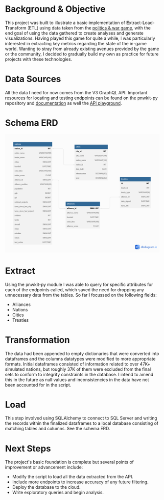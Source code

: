 # Background & Objective
This project was built to illustrate a basic implementation of **E**xtract-**L**oad-**T**ransform (ETL) using data taken from the [politics & war game](https://politicsandwar.com/), with the end goal of using the data gathered to create analyses and generate visualizations. Having played this game for quite a while, I was particularly interested in extracting key metrics regarding the state of the in-game world. Wanting to stray from already existing avenues provided by the game or the community, I decided to gradually build my own as practice for future projects with these technologies.
# Data Sources
All the data I need for now comes from the V3 GraphQL API. Important resources for locating and testing endpoints can be found on the pnwkit-py repository and [documentation](https://docs.pnwkit-py.mrvillage.dev/en/latest/index.html) as well the [API playground](https://api.politicsandwar.com/graphql-playground).
# Schema ERD
![Schema ERD](https://github.com/Franklin-Muhuni/Nation-Sim-ETL-Project/blob/main/Updated%20PnWDB%20ERD.png?raw=true)
# Extract
Using the pnwkit-py module I was able to query for specific attributes for each of the endpoints called, which saved the need for dropping any unnecessary data from the tables. So far I focussed on the following fields:
- Alliances
- Nations
- Cities
- Treaties
# Transformation
The data had been appended to empty dictionaries that were converted into dataframes and the columns datatypes were modified to more appropriate formats. Initial dataframes consisted of information related to over 47K+ simulated nations, but roughly 37K of them were excluded from the final sets to conform to integrity constraints in the database. I intend to amend this in the future as null values and inconsistencies in the data have not been accounted for in the script.
# Load
This step involved using SQLAlchemy to connect to SQL Server and writing the records within the finalized dataframes to a local database consisting of matching tables and columns. See the schema ERD.
# Next Steps
The project's basic foundation is complete but several points of improvement or advancement include:
- Modify the script to load all the data extracted from the API.
- Include more endpoints to increase accuracy of any future filtering.
- Deploy the database to the cloud.
- Write exploratory queries and begin analysis.
